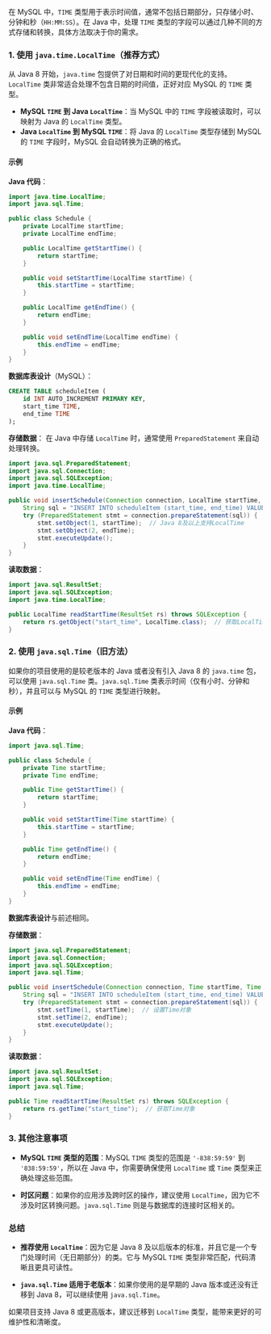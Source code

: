 在 MySQL 中，`TIME` 类型用于表示时间值，通常不包括日期部分，只存储小时、分钟和秒（`HH:MM:SS`）。在 Java 中，处理 `TIME` 类型的字段可以通过几种不同的方式存储和转换，具体方法取决于你的需求。

### 1. **使用 `java.time.LocalTime`（推荐方式）**

从 Java 8 开始，`java.time` 包提供了对日期和时间的更现代化的支持。`LocalTime` 类非常适合处理不包含日期的时间值，正好对应 MySQL 的 `TIME` 类型。

- **MySQL `TIME` 到 Java `LocalTime`**：当 MySQL 中的 `TIME` 字段被读取时，可以映射为 Java 的 `LocalTime` 类型。
- **Java `LocalTime` 到 MySQL `TIME`**：将 Java 的 `LocalTime` 类型存储到 MySQL 的 `TIME` 字段时，MySQL 会自动转换为正确的格式。

#### 示例

**Java 代码**：

```java
import java.time.LocalTime;
import java.sql.Time;

public class Schedule {
    private LocalTime startTime;
    private LocalTime endTime;

    public LocalTime getStartTime() {
        return startTime;
    }

    public void setStartTime(LocalTime startTime) {
        this.startTime = startTime;
    }

    public LocalTime getEndTime() {
        return endTime;
    }

    public void setEndTime(LocalTime endTime) {
        this.endTime = endTime;
    }
}
```

**数据库表设计**（MySQL）：

```sql
CREATE TABLE scheduleItem (
    id INT AUTO_INCREMENT PRIMARY KEY,
    start_time TIME,
    end_time TIME
);
```

**存储数据**： 在 Java 中存储 `LocalTime` 时，通常使用 `PreparedStatement` 来自动处理转换。

```java
import java.sql.PreparedStatement;
import java.sql.Connection;
import java.sql.SQLException;
import java.time.LocalTime;

public void insertSchedule(Connection connection, LocalTime startTime, LocalTime endTime) throws SQLException {
    String sql = "INSERT INTO scheduleItem (start_time, end_time) VALUES (?, ?)";
    try (PreparedStatement stmt = connection.prepareStatement(sql)) {
        stmt.setObject(1, startTime);  // Java 8及以上支持LocalTime
        stmt.setObject(2, endTime);
        stmt.executeUpdate();
    }
}
```

**读取数据**：

```java
import java.sql.ResultSet;
import java.sql.SQLException;
import java.time.LocalTime;

public LocalTime readStartTime(ResultSet rs) throws SQLException {
    return rs.getObject("start_time", LocalTime.class);  // 获取LocalTime
}
```

### 2. **使用 `java.sql.Time`（旧方法）**

如果你的项目使用的是较老版本的 Java 或者没有引入 Java 8 的 `java.time` 包，可以使用 `java.sql.Time` 类。`java.sql.Time` 类表示时间（仅有小时、分钟和秒），并且可以与 MySQL 的 `TIME` 类型进行映射。

#### 示例

**Java 代码**：

```java
import java.sql.Time;

public class Schedule {
    private Time startTime;
    private Time endTime;

    public Time getStartTime() {
        return startTime;
    }

    public void setStartTime(Time startTime) {
        this.startTime = startTime;
    }

    public Time getEndTime() {
        return endTime;
    }

    public void setEndTime(Time endTime) {
        this.endTime = endTime;
    }
}
```

**数据库表设计**与前述相同。

**存储数据**：

```java
import java.sql.PreparedStatement;
import java.sql.Connection;
import java.sql.SQLException;
import java.sql.Time;

public void insertSchedule(Connection connection, Time startTime, Time endTime) throws SQLException {
    String sql = "INSERT INTO scheduleItem (start_time, end_time) VALUES (?, ?)";
    try (PreparedStatement stmt = connection.prepareStatement(sql)) {
        stmt.setTime(1, startTime);  // 设置Time对象
        stmt.setTime(2, endTime);
        stmt.executeUpdate();
    }
}
```

**读取数据**：

```java
import java.sql.ResultSet;
import java.sql.SQLException;
import java.sql.Time;

public Time readStartTime(ResultSet rs) throws SQLException {
    return rs.getTime("start_time");  // 获取Time对象
}
```

### 3. **其他注意事项**

- **MySQL `TIME` 类型的范围**：MySQL `TIME` 类型的范围是 `'-838:59:59'` 到 `'838:59:59'`，所以在 Java 中，你需要确保使用 `LocalTime` 或 `Time` 类型来正确处理这些范围。
    
- **时区问题**：如果你的应用涉及跨时区的操作，建议使用 `LocalTime`，因为它不涉及时区转换问题。`java.sql.Time` 则是与数据库的连接时区相关的。
    

### 总结

- **推荐使用 `LocalTime`**：因为它是 Java 8 及以后版本的标准，并且它是一个专门处理时间（无日期部分）的类。它与 MySQL `TIME` 类型非常匹配，代码清晰且更具可读性。
    
- **`java.sql.Time` 适用于老版本**：如果你使用的是早期的 Java 版本或还没有迁移到 Java 8，可以继续使用 `java.sql.Time`。
    

如果项目支持 Java 8 或更高版本，建议迁移到 `LocalTime` 类型，能带来更好的可维护性和清晰度。